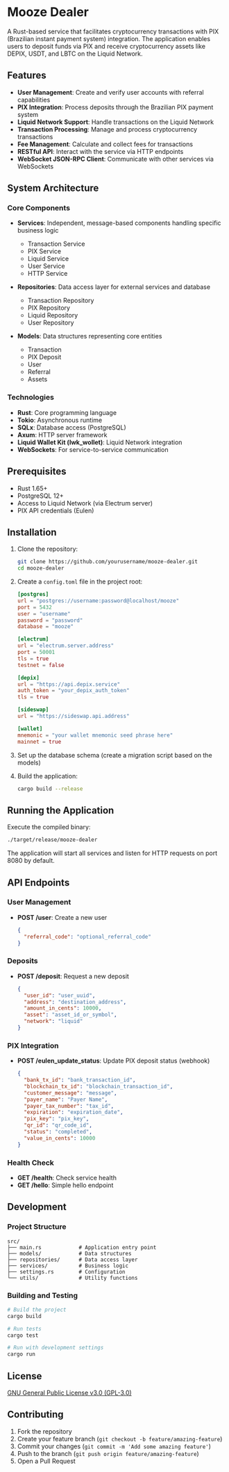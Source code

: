 # Mooze Dealer

A Rust-based service that facilitates cryptocurrency transactions with PIX (Brazilian instant payment system) integration. The application enables users to deposit funds via PIX and receive cryptocurrency assets like DEPIX, USDT, and LBTC on the Liquid Network.

## Features

- **User Management**: Create and verify user accounts with referral capabilities
- **PIX Integration**: Process deposits through the Brazilian PIX payment system
- **Liquid Network Support**: Handle transactions on the Liquid Network
- **Transaction Processing**: Manage and process cryptocurrency transactions
- **Fee Management**: Calculate and collect fees for transactions
- **RESTful API**: Interact with the service via HTTP endpoints
- **WebSocket JSON-RPC Client**: Communicate with other services via WebSockets

## System Architecture

### Core Components

- **Services**: Independent, message-based components handling specific business logic
  - Transaction Service
  - PIX Service
  - Liquid Service
  - User Service
  - HTTP Service

- **Repositories**: Data access layer for external services and database
  - Transaction Repository
  - PIX Repository
  - Liquid Repository
  - User Repository

- **Models**: Data structures representing core entities
  - Transaction
  - PIX Deposit
  - User
  - Referral
  - Assets

### Technologies

- **Rust**: Core programming language
- **Tokio**: Asynchronous runtime
- **SQLx**: Database access (PostgreSQL)
- **Axum**: HTTP server framework
- **Liquid Wallet Kit (lwk_wollet)**: Liquid Network integration
- **WebSockets**: For service-to-service communication

## Prerequisites

- Rust 1.65+
- PostgreSQL 12+
- Access to Liquid Network (via Electrum server)
- PIX API credentials (Eulen)

## Installation

1. Clone the repository:
   ```bash
   git clone https://github.com/yourusername/mooze-dealer.git
   cd mooze-dealer
   ```

2. Create a `config.toml` file in the project root:
   ```toml
   [postgres]
   url = "postgres://username:password@localhost/mooze"
   port = 5432
   user = "username"
   password = "password"
   database = "mooze"

   [electrum]
   url = "electrum.server.address"
   port = 50001
   tls = true
   testnet = false

   [depix]
   url = "https://api.depix.service"
   auth_token = "your_depix_auth_token"
   tls = true

   [sideswap]
   url = "https://sideswap.api.address"

   [wallet]
   mnemonic = "your wallet mnemonic seed phrase here"
   mainnet = true
   ```

3. Set up the database schema (create a migration script based on the models)

4. Build the application:
   ```bash
   cargo build --release
   ```

## Running the Application

Execute the compiled binary:

```bash
./target/release/mooze-dealer
```

The application will start all services and listen for HTTP requests on port 8080 by default.

## API Endpoints

### User Management

- **POST /user**: Create a new user
  ```json
  {
    "referral_code": "optional_referral_code"
  }
  ```

### Deposits

- **POST /deposit**: Request a new deposit
  ```json
  {
    "user_id": "user_uuid",
    "address": "destination_address",
    "amount_in_cents": 10000,
    "asset": "asset_id_or_symbol",
    "network": "liquid"
  }
  ```

### PIX Integration

- **POST /eulen_update_status**: Update PIX deposit status (webhook)
  ```json
  {
    "bank_tx_id": "bank_transaction_id",
    "blockchain_tx_id": "blockchain_transaction_id",
    "customer_message": "message",
    "payer_name": "Payer Name",
    "payer_tax_number": "tax_id",
    "expiration": "expiration_date",
    "pix_key": "pix_key",
    "qr_id": "qr_code_id",
    "status": "completed",
    "value_in_cents": 10000
  }
  ```

### Health Check

- **GET /health**: Check service health
- **GET /hello**: Simple hello endpoint

## Development

### Project Structure

```
src/
├── main.rs            # Application entry point
├── models/            # Data structures
├── repositories/      # Data access layer
├── services/          # Business logic
├── settings.rs        # Configuration
└── utils/             # Utility functions
```

### Building and Testing

```bash
# Build the project
cargo build

# Run tests
cargo test

# Run with development settings
cargo run
```

## License

[GNU General Public License v3.0 (GPL-3.0)](LICENSE)

## Contributing

1. Fork the repository
2. Create your feature branch (`git checkout -b feature/amazing-feature`)
3. Commit your changes (`git commit -m 'Add some amazing feature'`)
4. Push to the branch (`git push origin feature/amazing-feature`)
5. Open a Pull Request

